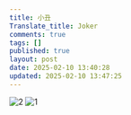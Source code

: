 ```yaml
---
title: 小丑
Translate_title: Joker
comments: true
tags: []
published: true
layout: post
date: 2025-02-10 13:40:28
updated: 2025-02-10 13:47:25
---
```

![2](2.jpg)
![1](1.jpg)
